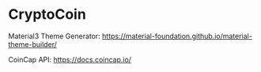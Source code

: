 # CryptoCoin

Material3 Theme Generator: https://material-foundation.github.io/material-theme-builder/

CoinCap API: https://docs.coincap.io/
